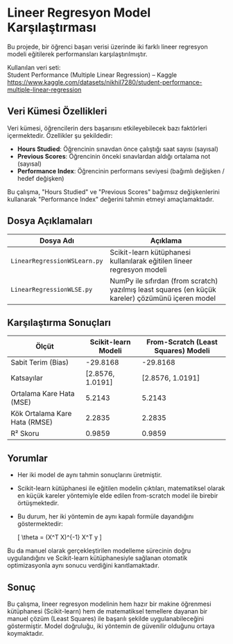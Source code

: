 # Lineer Regresyon Model Karşılaştırması

Bu projede, bir öğrenci başarı verisi üzerinde iki farklı lineer regresyon modeli eğitilerek performansları karşılaştırılmıştır.

Kullanılan veri seti:  
Student Performance (Multiple Linear Regression) – Kaggle  
https://www.kaggle.com/datasets/nikhil7280/student-performance-multiple-linear-regression

## Veri Kümesi Özellikleri

Veri kümesi, öğrencilerin ders başarısını etkileyebilecek bazı faktörleri içermektedir. Özellikler şu şekildedir:

- **Hours Studied**: Öğrencinin sınavdan önce çalıştığı saat sayısı (sayısal)
- **Previous Scores**: Öğrencinin önceki sınavlardan aldığı ortalama not (sayısal)
- **Performance Index**: Öğrencinin performans seviyesi (bağımlı değişken / hedef değişken)

Bu çalışma, "Hours Studied" ve "Previous Scores" bağımsız değişkenlerini kullanarak "Performance Index" değerini tahmin etmeyi amaçlamaktadır.

## Dosya Açıklamaları

| Dosya Adı                     | Açıklama                                                       |
|------------------------------|----------------------------------------------------------------|
| `LinearRegressionWSLearn.py` | Scikit-learn kütüphanesi kullanılarak eğitilen lineer regresyon modeli |
| `LinearRegressionWLSE.py`    | NumPy ile sıfırdan (from scratch) yazılmış least squares (en küçük kareler) çözümünü içeren model |

## Karşılaştırma Sonuçları

| Ölçüt                        | Scikit-learn Modeli       | From-Scratch (Least Squares) Modeli |
|------------------------------|---------------------------|-------------------------------------|
| Sabit Terim (Bias)           | -29.8168                  | -29.8168                            |
| Katsayılar                   | [2.8576, 1.0191]           | [2.8576, 1.0191]                     |
| Ortalama Kare Hata (MSE)     | 5.2143                    | 5.2143                              |
| Kök Ortalama Kare Hata (RMSE)| 2.2835                    | 2.2835                              |
| R² Skoru                     | 0.9859                    | 0.9859                              |

## Yorumlar

- Her iki model de aynı tahmin sonuçlarını üretmiştir.
- Scikit-learn kütüphanesi ile eğitilen modelin çıktıları, matematiksel olarak en küçük kareler yöntemiyle elde edilen from-scratch model ile birebir örtüşmektedir.
- Bu durum, her iki yöntemin de aynı kapalı formüle dayandığını göstermektedir:

  \[
  \theta = (X^T X)^{-1} X^T y
  \]

Bu da manuel olarak gerçekleştirilen modelleme sürecinin doğru uygulandığını ve Scikit-learn kütüphanesiyle sağlanan otomatik optimizasyonla aynı sonucu verdiğini kanıtlamaktadır.

## Sonuç

Bu çalışma, lineer regresyon modelinin hem hazır bir makine öğrenmesi kütüphanesi (Scikit-learn) hem de matematiksel temellere dayanan bir manuel çözüm (Least Squares) ile başarılı şekilde uygulanabileceğini göstermiştir. Model doğruluğu, iki yöntemin de güvenilir olduğunu ortaya koymaktadır.